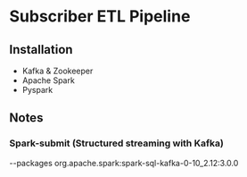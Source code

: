 # Subscriber ETL Pipeline

## Installation
- Kafka & Zookeeper
- Apache Spark
- Pyspark

## Notes
### Spark-submit (Structured streaming with Kafka)
--packages org.apache.spark:spark-sql-kafka-0-10_2.12:3.0.0